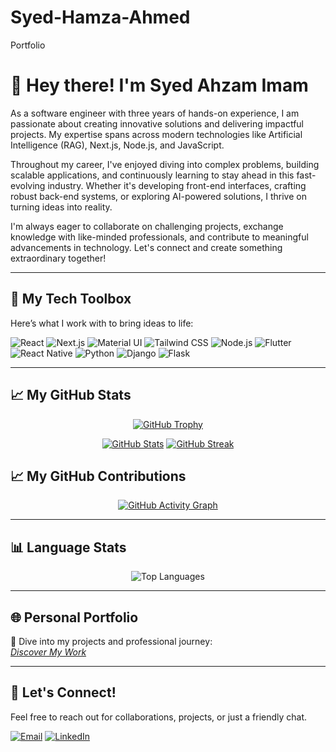# Syed-Hamza-Ahmed
Portfolio

# 👋 Hey there! I'm Syed Ahzam Imam

As a software engineer with three years of hands-on experience, I am passionate about creating innovative solutions and delivering impactful projects. My expertise spans across modern technologies like Artificial Intelligence (RAG), Next.js, Node.js, and JavaScript.

Throughout my career, I've enjoyed diving into complex problems, building scalable applications, and continuously learning to stay ahead in this fast-evolving industry. Whether it's developing front-end interfaces, crafting robust back-end systems, or exploring AI-powered solutions, I thrive on turning ideas into reality.

I'm always eager to collaborate on challenging projects, exchange knowledge with like-minded professionals, and contribute to meaningful advancements in technology. Let's connect and create something extraordinary together!

---

## 🔧 My Tech Toolbox  
Here’s what I work with to bring ideas to life:  

<p align="left">
  <img src="https://img.shields.io/badge/React-61DAFB?style=for-the-badge&logo=react&logoColor=black" alt="React" />
  <img src="https://img.shields.io/badge/Next.js-000000?style=for-the-badge&logo=nextdotjs&logoColor=white" alt="Next.js" />
  <img src="https://img.shields.io/badge/Material_UI-0081CB?style=for-the-badge&logo=mui&logoColor=white" alt="Material UI" />
  <img src="https://img.shields.io/badge/Tailwind_CSS-06B6D4?style=for-the-badge&logo=tailwindcss&logoColor=white" alt="Tailwind CSS" />
  <img src="https://img.shields.io/badge/Node.js-339933?style=for-the-badge&logo=nodedotjs&logoColor=white" alt="Node.js" />
  <img src="https://img.shields.io/badge/Flutter-02569B?style=for-the-badge&logo=flutter&logoColor=white" alt="Flutter" />
  <img src="https://img.shields.io/badge/React_Native-61DAFB?style=for-the-badge&logo=react&logoColor=black" alt="React Native" />
  <img src="https://img.shields.io/badge/Python-3776AB?style=for-the-badge&logo=python&logoColor=white" alt="Python" />
  <img src="https://img.shields.io/badge/Django-092E20?style=for-the-badge&logo=django&logoColor=white" alt="Django" />
  <img src="https://img.shields.io/badge/Flask-000000?style=for-the-badge&logo=flask&logoColor=white" alt="Flask" />
</p>

---

## 📈 My GitHub Stats  

<p align="center">
  <a href="https://github.com/ryo-ma/github-profile-trophy"><img src="https://github-profile-trophy.vercel.app/?username=Syed-Ahzam-Imam&theme=radical&no-frame=true&no-bg=true&row=1&column=6" alt="GitHub Trophy" />
</p>
<p align="center">
  <a href="https://github.com/anuraghazra/github-readme-stats"><img src="https://github-readme-stats.vercel.app/api?username=Syed-Ahzam-Imam&count_private=true&show_icons=true&theme=radical" alt="GitHub Stats" /></a>
  <a href="https://github.com/DenverCoder1/github-readme-streak-stats"><img src="https://github-readme-streak-stats.herokuapp.com/?user=Syed-Ahzam-Imam&count_private=true&theme=radical" alt="GitHub Streak" /></a>
</p>


## 📈 My GitHub Contributions  

<p align="center">
  <a href="https://github.com/Ashutosh00710/github-readme-activity-graph">
    <img src="https://github-readme-activity-graph.vercel.app/graph?username=Syed-Ahzam-Imam&theme=github" alt="GitHub Activity Graph" />
  </a>
</p>



---

## 📊 Language Stats  
<p align="center">
  <img src="https://github-readme-stats.vercel.app/api/top-langs/?username=Syed-Ahzam-Imam&layout=compact&theme=radical" alt="Top Languages" />
</p>

---

## 🌐 Personal Portfolio  
🔗 Dive into my projects and professional journey:  
[*Discover My Work*](https://portfolio-ahzam.netlify.app/)


---
## 💬 Let's Connect!  
Feel free to reach out for collaborations, projects, or just a friendly chat.  
<p>
  <a href="mailto:ahzamimam92@gmail.com"><img src="https://img.shields.io/badge/Email-D14836?style=for-the-badge&logo=gmail&logoColor=white" alt="Email" /></a>
  <a href="https://www.linkedin.com/in/syed-ahzam-imam-68755722b/"><img src="https://img.shields.io/badge/LinkedIn-0077B5?style=for-the-badge&logo=linkedin&logoColor=white" alt="LinkedIn" /></a>
</p>
